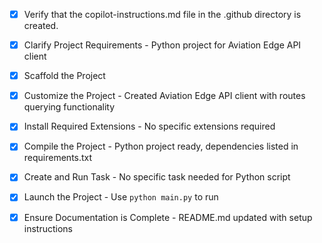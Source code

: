<!-- Use this file to provide workspace-specific custom instructions to Copilot. For more details, visit https://code.visualstudio.com/docs/copilot/copilot-customization#_use-a-githubcopilotinstructionsmd-file -->
- [x] Verify that the copilot-instructions.md file in the .github directory is created.

- [x] Clarify Project Requirements - Python project for Aviation Edge API client

- [x] Scaffold the Project

- [x] Customize the Project - Created Aviation Edge API client with routes querying functionality

- [x] Install Required Extensions - No specific extensions required

- [x] Compile the Project - Python project ready, dependencies listed in requirements.txt

- [x] Create and Run Task - No specific task needed for Python script

- [x] Launch the Project - Use `python main.py` to run

- [x] Ensure Documentation is Complete - README.md updated with setup instructions
